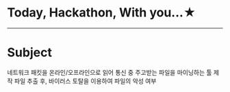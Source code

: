 # Today, Hackathon, With you...★
---

# Subject
네트워크 패킷을 온라인/오프라인으로 읽어 통신 중 주고받는 파일을 마이닝하는 툴 제작
파일 추출 후, 바이러스 토탈을 이용하여 파일의 악성 여부 
